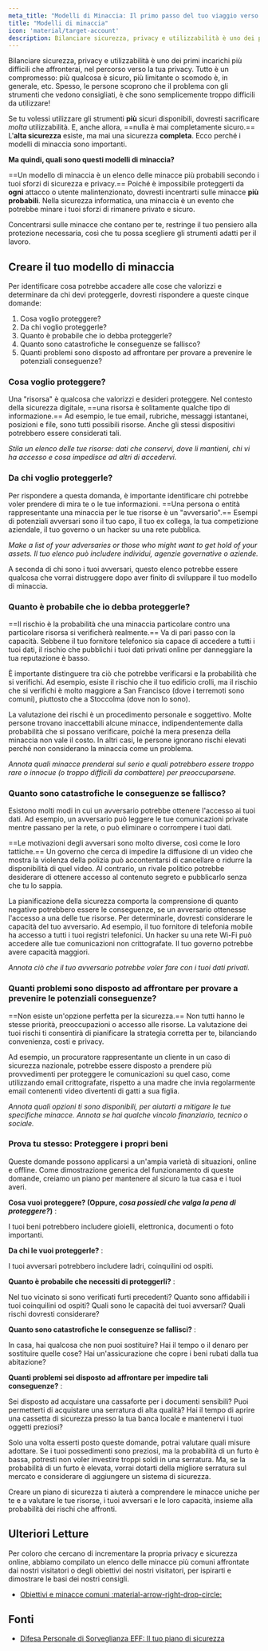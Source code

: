 ```yaml
---
meta_title: "Modelli di Minaccia: Il primo passo del tuo viaggio verso la privacy - Privacy Guides"
title: "Modelli di minaccia"
icon: 'material/target-account'
description: Bilanciare sicurezza, privacy e utilizzabilità è uno dei primi incarichi più difficili che affronterai, nel percorso verso la tua privacy.
---
```


Bilanciare sicurezza, privacy e utilizzabilità è uno dei primi incarichi più difficili che affronterai, nel percorso verso la tua privacy. Tutto è un compromesso: più qualcosa è sicuro, più limitante o scomodo è, in generale, etc. Spesso, le persone scoprono che il problema con gli strumenti che vedono consigliati, è che sono semplicemente troppo difficili da utilizzare!

Se tu volessi utilizzare gli strumenti **più** sicuri disponibili, dovresti sacrificare *molta* utilizzabilità. E, anche allora, ==nulla è mai completamente sicuro.== L'**alta sicurezza** esiste, ma mai una sicurezza **completa**. Ecco perché i modelli di minaccia sono importanti.

**Ma quindi, quali sono questi modelli di minaccia?**

==Un modello di minaccia è un elenco delle minacce più probabili secondo i tuoi sforzi di sicurezza e privacy.== Poiché è impossibile proteggerti da **ogni** attacco o utente malintenzionato, dovresti incentrarti sulle minacce **più probabili**. Nella sicurezza informatica, una minaccia è un evento che potrebbe minare i tuoi sforzi di rimanere privato e sicuro.

Concentrarsi sulle minacce che contano per te, restringe il tuo pensiero alla protezione necessaria, così che tu possa scegliere gli strumenti adatti per il lavoro.

## Creare il tuo modello di minaccia

Per identificare cosa potrebbe accadere alle cose che valorizzi e determinare da chi devi proteggerle, dovresti rispondere a queste cinque domande:

1. Cosa voglio proteggere?
2. Da chi voglio proteggerle?
3. Quanto è probabile che io debba proteggerle?
4. Quanto sono catastrofiche le conseguenze se fallisco?
5. Quanti problemi sono disposto ad affrontare per provare a prevenire le potenziali conseguenze?

### Cosa voglio proteggere?

Una "risorsa" è qualcosa che valorizzi e desideri proteggere. Nel contesto della sicurezza digitale, ==una risorsa è solitamente qualche tipo di informazione.== Ad esempio, le tue email, rubriche, messaggi istantanei, posizioni e file, sono tutti possibili risorse. Anche gli stessi dispositivi potrebbero essere considerati tali.

*Stila un elenco delle tue risorse: dati che conservi, dove li mantieni, chi vi ha accesso e cosa impedisce ad altri di accedervi.*

### Da chi voglio proteggerle?

Per rispondere a questa domanda, è importante identificare chi potrebbe voler prendere di mira te o le tue informazioni. ==Una persona o entità rappresentante una minaccia per le tue risorse è un "avversario".== Esempi di potenziali avversari sono il tuo capo, il tuo ex collega, la tua competizione aziendale, il tuo governo o un hacker su una rete pubblica.

*Make a list of your adversaries or those who might want to get hold of your assets. Il tuo elenco può includere individui, agenzie governative o aziende.*

A seconda di chi sono i tuoi avversari, questo elenco potrebbe essere qualcosa che vorrai distruggere dopo aver finito di sviluppare il tuo modello di minaccia.

### Quanto è probabile che io debba proteggerle?

==Il rischio è la probabilità che una minaccia particolare contro una particolare risorsa si verificherà realmente.== Va di pari passo con la capacità. Sebbene il tuo fornitore telefonico sia capace di accedere a tutti i tuoi dati, il rischio che pubblichi i tuoi dati privati online per danneggiare la tua reputazione è basso.

È importante distinguere tra ciò che potrebbe verificarsi e la probabilità che si verifichi. Ad esempio, esiste il rischio che il tuo edificio crolli, ma il rischio che si verifichi è molto maggiore a San Francisco (dove i terremoti sono comuni), piuttosto che a Stoccolma (dove non lo sono).

La valutazione dei rischi è un procedimento personale e soggettivo. Molte persone trovano inaccettabili alcune minacce, indipendentemente dalla probabilità che si possano verificare, poiché la mera presenza della minaccia non vale il costo. In altri casi, le persone ignorano rischi elevati perché non considerano la minaccia come un problema.

*Annota quali minacce prenderai sul serio e quali potrebbero essere troppo rare o innocue (o troppo difficili da combattere) per preoccuparsene.*

### Quanto sono catastrofiche le conseguenze se fallisco?

Esistono molti modi in cui un avversario potrebbe ottenere l'accesso ai tuoi dati. Ad esempio, un avversario può leggere le tue comunicazioni private mentre passano per la rete, o può eliminare o corrompere i tuoi dati.

==Le motivazioni degli avversari sono molto diverse, così come le loro tattiche.== Un governo che cerca di impedire la diffusione di un video che mostra la violenza della polizia può accontentarsi di cancellare o ridurre la disponibilità di quel video. Al contrario, un rivale politico potrebbe desiderare di ottenere accesso al contenuto segreto e pubblicarlo senza che tu lo sappia.

La pianificazione della sicurezza comporta la comprensione di quanto negative potrebbero essere le conseguenze, se un avversario ottenesse l'accesso a una delle tue risorse. Per determinarle, dovresti considerare le capacità del tuo avversario. Ad esempio, il tuo fornitore di telefonia mobile ha accesso a tutti i tuoi registri telefonici. Un hacker su una rete Wi-Fi può accedere alle tue comunicazioni non crittografate. Il tuo governo potrebbe avere capacità maggiori.

*Annota ciò che il tuo avversario potrebbe voler fare con i tuoi dati privati.*

### Quanti problemi sono disposto ad affrontare per provare a prevenire le potenziali conseguenze?

==Non esiste un'opzione perfetta per la sicurezza.== Non tutti hanno le stesse priorità, preoccupazioni o accesso alle risorse. La valutazione dei tuoi rischi ti consentirà di pianificare la strategia corretta per te, bilanciando convenienza, costi e privacy.

Ad esempio, un procuratore rappresentante un cliente in un caso di sicurezza nazionale, potrebbe essere disposto a prendere più provvedimenti per proteggere le comunicazioni su quel caso, come utilizzando email crittografate, rispetto a una madre che invia regolarmente email contenenti video divertenti di gatti a sua figlia.

*Annota quali opzioni ti sono disponibili, per aiutarti a mitigare le tue specifiche minacce. Annota se hai qualche vincolo finanziario, tecnico o sociale.*

### Prova tu stesso: Proteggere i propri beni

Queste domande possono applicarsi a un'ampia varietà di situazioni, online e offline. Come dimostrazione generica del funzionamento di queste domande, creiamo un piano per mantenere al sicuro la tua casa e i tuoi averi.

**Cosa vuoi proteggere? (Oppure, *cosa possiedi che valga la pena di proteggere?*)**
:

I tuoi beni potrebbero includere gioielli, elettronica, documenti o foto importanti.

**Da chi le vuoi proteggerle?**
:

I tuoi avversari potrebbero includere ladri, coinquilini od ospiti.

**Quanto è probabile che necessiti di proteggerli?**
:

Nel tuo vicinato si sono verificati furti precedenti? Quanto sono affidabili i tuoi coinquilini od ospiti? Quali sono le capacità dei tuoi avversari? Quali rischi dovresti considerare?

**Quanto sono catastrofiche le conseguenze se fallisci?**
:

In casa, hai qualcosa che non puoi sostituire? Hai il tempo o il denaro per sostituire quelle cose? Hai un'assicurazione che copre i beni rubati dalla tua abitazione?

**Quanti problemi sei disposto ad affrontare per impedire tali conseguenze?**
:

Sei disposto ad acquistare una cassaforte per i documenti sensibili? Puoi permetterti di acquistare una serratura di alta qualità? Hai il tempo di aprire una cassetta di sicurezza presso la tua banca locale e mantenervi i tuoi oggetti preziosi?

Solo una volta esserti posto queste domande, potrai valutare quali misure adottare. Se i tuoi possedimenti sono preziosi, ma la probabilità di un furto è bassa, potresti non voler investire troppi soldi in una serratura. Ma, se la probabilità di un furto è elevata, vorrai dotarti della migliore serratura sul mercato e considerare di aggiungere un sistema di sicurezza.

Creare un piano di sicurezza ti aiuterà a comprendere le minacce uniche per te e a valutare le tue risorse, i tuoi avversari e le loro capacità, insieme alla probabilità dei rischi che affronti.

## Ulteriori Letture

Per coloro che cercano di incrementare la propria privacy e sicurezza online, abbiamo compilato un elenco delle minacce più comuni affrontate dai nostri visitatori o degli obiettivi dei nostri visitatori, per ispirarti e dimostrare le basi dei nostri consigli.

- [Obiettivi e minacce comuni :material-arrow-right-drop-circle:](common-threats.md)

## Fonti

- [Difesa Personale di Sorveglianza EFF: Il tuo piano di sicurezza](https://ssd.eff.org/en/module/your-security-plan)
